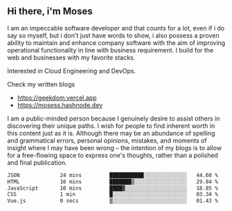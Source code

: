 ## Hi there, i'm Moses

I am an impeccable software developer and that counts for a lot, even if i do say so myself, but i don't just have words to show, i also possess a proven ability to maintain and enhance company software with the aim of improving operational functionality in line with business requirement. I build for the web and businesses with my favorite stacks.

Interested in Cloud Engineering and DevOps.

Check my written blogs
- https://geekdom.vercel.app
- https://mosess.hashnode.dev
  
I am a public-minded person because I genuinely desire to assist others in discovering their unique paths. I wish for people to find inherent worth in this content just as it is. Although there may be an abundance of spelling and grammatical errors, personal opinions, mistakes, and moments of insight where I may have been wrong – the intention of my blogs is to allow for a free-flowing space to express one's thoughts, rather than a polished and final publication.
<!--START_SECTION:waka-->

```txt
JSON             24 mins         ███████████░░░░░░░░░░░░░░   44.60 %
HTML             16 mins         ███████▒░░░░░░░░░░░░░░░░░   29.84 %
JavaScript       10 mins         ████▓░░░░░░░░░░░░░░░░░░░░   18.85 %
CSS              1 min           █░░░░░░░░░░░░░░░░░░░░░░░░   03.34 %
Vue.js           0 secs          ▒░░░░░░░░░░░░░░░░░░░░░░░░   01.43 %
```

<!--END_SECTION:waka-->
